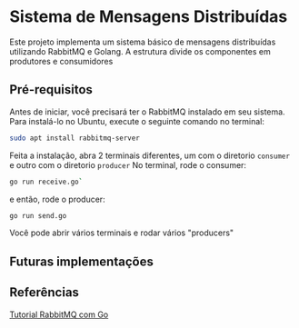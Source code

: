 # Sistema de Mensagens Distribuídas

Este projeto implementa um sistema básico de mensagens distribuídas utilizando RabbitMQ e Golang. A estrutura divide os componentes em produtores e consumidores
## Pré-requisitos

Antes de iniciar, você precisará ter o RabbitMQ instalado em seu sistema. Para instalá-lo no Ubuntu, execute o seguinte comando no terminal:

```bash
sudo apt install rabbitmq-server
```

Feita a instalação, abra 2 terminais diferentes, um com o diretorio `consumer` e outro com o diretorio `producer`
No terminal, rode o consumer:
```bash
go run receive.go`
```
e então, rode o producer: 
```bash
go run send.go
```

Você pode abrir vários terminais e rodar vários "producers"


## Futuras implementações


## Referências
[Tutorial RabbitMQ com Go](https://www.rabbitmq.com/tutorials/tutorial-one-go)

